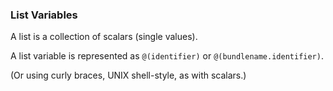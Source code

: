 ### List Variables

A list is a collection of scalars (single values).

A list variable is represented as `@(identifier)` or
`@(bundlename.identifier)`.

(Or using curly braces, UNIX shell-style, as with scalars.)

